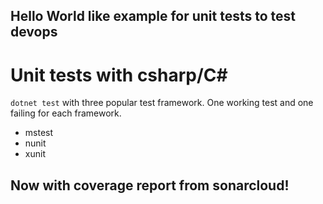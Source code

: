 ## Hello World like example for unit tests to test devops
# Unit tests with csharp/C#

`dotnet test` with three popular test framework. One working test and one failing for each framework.
- mstest
- nunit
- xunit

## Now with coverage report from sonarcloud!
